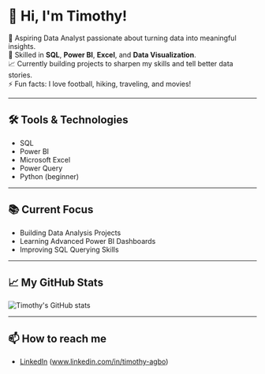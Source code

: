 # 👋 Hi, I'm Timothy!

🎯 Aspiring Data Analyst passionate about turning data into meaningful insights.  
🔎 Skilled in **SQL**, **Power BI**, **Excel**, and **Data Visualization**.  
📈 Currently building projects to sharpen my skills and tell better data stories.  
⚡ Fun facts: I love football, hiking, traveling, and movies!

---

## 🛠️ Tools & Technologies
- SQL
- Power BI
- Microsoft Excel
- Power Query
- Python (beginner)

---

## 📚 Current Focus
- Building Data Analysis Projects
- Learning Advanced Power BI Dashboards
- Improving SQL Querying Skills

---

## 📈 My GitHub Stats
![Timothy's GitHub stats](https://github-readme-stats.vercel.app/api?username=AgboTiE&show_icons=true&theme=radical)

---

## 📫 How to reach me
- [LinkedIn](#) (www.linkedin.com/in/timothy-agbo)
